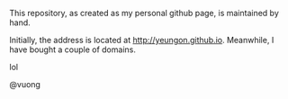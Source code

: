 This repository, as created as my personal github page, is maintained by hand.

Initially, the address is located at http://yeungon.github.io. Meanwhile, I have bought a couple of domains.

lol

@vuong

